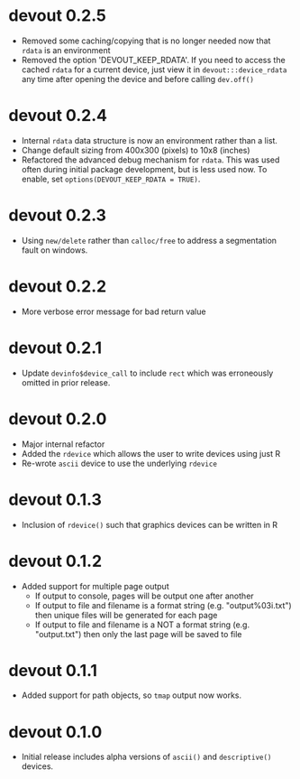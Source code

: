 
# devout 0.2.5

* Removed some caching/copying that is no longer needed now that `rdata` is 
  an environment
* Removed the option 'DEVOUT_KEEP_RDATA'. If you need to access the cached
  `rdata` for a current device, just view it in `devout:::device_rdata`
  any time after opening the device and before calling `dev.off()`

# devout 0.2.4

* Internal `rdata` data structure is now an environment rather than a list.
* Change default sizing from 400x300 (pixels) to 10x8 (inches)
* Refactored the advanced debug mechanism for `rdata`.  This was used often during 
  initial package development, but is less used now.  To enable, set
  `options(DEVOUT_KEEP_RDATA = TRUE)`.

# devout 0.2.3

* Using `new/delete` rather than `calloc/free` to address a segmentation fault on windows.

# devout 0.2.2

* More verbose error message for bad return value

# devout 0.2.1

* Update `devinfo$device_call` to include `rect` which was erroneously omitted in 
  prior release.

# devout 0.2.0

* Major internal refactor
* Added the `rdevice` which allows the user to write devices using just R
* Re-wrote `ascii` device to use the underlying `rdevice`

# devout 0.1.3

* Inclusion of `rdevice()` such that graphics devices can be written in R


# devout 0.1.2

* Added support for multiple page output
    * If output to console, pages will be output one after another
    * If output to file and filename is a format string (e.g. "output%03i.txt") then
      unique files will be generated for each page
    * If output to file and filename is a NOT a format string (e.g. "output.txt") then
      only the last page will be saved to file
      

# devout 0.1.1

* Added support for path objects, so `tmap` output now works.


# devout 0.1.0

* Initial release includes alpha versions of `ascii()` and `descriptive()` devices.
